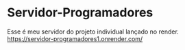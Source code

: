 # Servidor-Programadores
Esse é meu servidor do projeto individual lançado no render.
https://servidor-programadores1.onrender.com/
